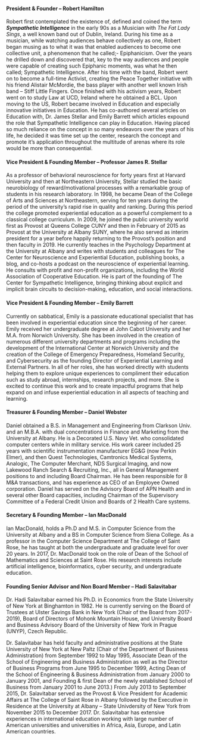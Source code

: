 
#### President & Founder – Robert Hamilton 

Robert first contemplated the existence of, defined and coined the term *__Sympathetic Intelligence__* in the early 90s as a Musician with *The Fat Lady Sings*, a well known band out of Dublin, Ireland. During his time as a musician, while watching audiences behave collectively as one, Robert began musing as to what it was that enabled audiences to become one collective unit, a phenomenon that he called;- Epiphanicism. Over the years he drilled down and discovered that, key to the way audiences and people were capable of creating such Epiphanic moments, was what he then called; Sympathetic Intelligence. After his time with the band, Robert went on to become a full-time Activist, creating the Peace Together initiative with his friend Alistair McMordie, the bass player with another well known Irish band – Stiff Little Fingers. Once finished with his activism years, Robert went on to study Law at UCD, Ireland where he obtained a BCL. Upon moving to the US, Robert became involved in Education and especially innovative initiatives in Education. He has co-authored several articles on Education with, Dr. James Stellar and Emily Barrett which articles expound the role that Sympathetic Intelligence can play in Education. Having placed so much reliance on the concept in so many endeavors over the years of his life, he decided it was time set up the center, research the concept and promote it’s application throughout the multitude of arenas where its role would be more than consequential.


#### Vice President & Founding Member – Professor James R. Stellar

As a professor of behavioral neuroscience for forty years first at Harvard University and then at Northeastern University, Stellar studied the basic neurobiology of reward/motivational processes with a remarkable group of students in his research laboratory. In 1998, he became Dean of the College of Arts and Sciences at Northeastern, serving for ten years during the period of the university’s rapid rise in quality and ranking. During this period the college promoted experiential education as a powerful complement to a classical college curriculum. In 2009, he joined the public university world first as Provost at Queens College CUNY and then in February of 2015 as Provost at the University at Albany SUNY, where he also served as interim president for a year before happily returning to the Provost’s position and then faculty in 2019. He currently teaches in the Psychology Department at the University at Albany and writes with students and colleagues for The Center for Neuroscience and Experiential Education, publishing books, a blog, and co-hosts a podcast on the neuroscience of experiential learning. He consults with profit and non-profit organizations, including the World Association of Cooperative Education. He is part of the founding of The Center for Sympathetic Intelligence, bringing thinking about explicit and implicit brain circuits to decision-making, education, and social interactions.


#### Vice President & Founding Member – Emily Barrett 

Currently on sabbatical, Emily is a passionate educational specialist that has been involved in experiential education since the beginning of her career. Emily received her undergraduate degree at John Cabot University and her M.A. from Norwich University. She has been involved in the creation of numerous different university departments and programs including the development of the International Center at Norwich University and the creation of the College of Emergency Preparedness, Homeland Security, and Cybersecurity as the founding Director of Experiential Learning and External Partners. In all of her roles, she has worked directly with students helping them to explore unique experiences to compliment their education such as study abroad, internships, research projects, and more. She is excited to continue this work and to create impactful programs that help expand on and infuse experiential education in all aspects of teaching and learning. 

#### Treasurer & Founding Member – Daniel Webster

Daniel obtained a B.S. in Management and Engineering from Clarkson Univ. and an M.B.A. with dual concentrations in Finance and Marketing from the University at Albany. He is a Decorated U.S. Navy Vet. who consolidated computer centers while in military service. His work career included 25 years with scientific instrumentation manufacturer EG&G (now Perkin Elmer), and then Quest Technologies, Camtronics Medical Systems, Analogic, The Computer Merchant, NDS Surgical Imaging, and now Lakewood Ranch Search & Recruiting, Inc., all in General Management positions to and including Board Chairman. He has been responsible for 8 M&A transactions, and has experience as CEO of an Employee Owned corporation. Daniel has served on the Advisory Board of APN Health and in several other Board capacities, including Chairman of the Supervisory Committee of a Federal Credit Union and Boards of 2 Health Care systems.


#### Secretary & Founding Member – Ian MacDonald

Ian MacDonald, holds a Ph.D and M.S. in Computer Science from the University at Albany and a BS in Computer Science from Siena College.  As a professor in the Computer Science Department at The College of Saint Rose, he has taught at both the undergraduate and graduate level for over 20 years.  In 2017, Dr. MacDonald took on the role of Dean of the School of Mathematics and Sciences at Saint Rose. His research interests include artificial intelligence, bioinformatics, cyber security, and undergraduate education.


#### Founding Senior Advisor and Non Board Member – Hadi Salavitabar

Dr. Hadi Salavitabar earned his Ph.D. in Economics from the State University of New York at Binghamton in 1982. He is currently serving on the Board of Trustees at Ulster Savings Bank in New York (Chair of the Board from 2017-2019), Board of Directors of Mohonk Mountain House, and University Board and Business Advisory Board of the University of New York in Prague (UNYP), Czech Republic. 

Dr. Salavitabar has held faculty and administrative positions at the State University of New York at New Paltz (Chair of the Department of Business Administration) from September 1992 to May 1995, Associate Dean of the School of Engineering and Business Administration as well as the Director of Business Programs from June 1995 to December 1999, Acting Dean of the School of Engineering & Business Administration from January 2000 to January 2001, and Founding & first Dean of the newly established School of Business from January 2001 to June 2013.)  From July 2013 to September 2015, Dr. Salavitabar served as the Provost & Vice President for Academic Affairs at The College of Saint Rose in Albany followed by the Executive in Residence at the University at Albany – State Univdersity of New York from November 2015 to December 2017.  Dr. Salavitabar has extensive experiences in international education working with large number of American universities and universities in Africa, Asia, Europe, and Latin American countries.
